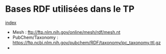 # Bases RDF utilisées dans le TP

[index](./index.md)

- Mesh : ftp://ftp.nlm.nih.gov/online/mesh/rdf/mesh.nt
- PubChem/Taxonomy : https://ftp.ncbi.nlm.nih.gov/pubchem/RDF/taxonomy/pc_taxonomy.ttl.gz
-  
